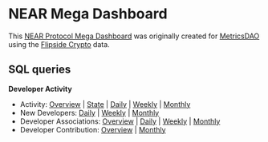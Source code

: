 # NEAR Mega Dashboard
This [NEAR Protocol Mega Dashboard](https://alitaslimi-near.streamlit.app) was originally created for [MetricsDAO](https://metricsdao.xyz) using the [Flipside Crypto](https://flipsidecrypto.xyz) data.

## SQL queries
**Developer Activity**
- Activity: [Overview](https://next.flipsidecrypto.xyz/edit/queries/785522fc-11fd-4653-ba4c-59d97de43fac) | [State](https://next.flipsidecrypto.xyz/edit/queries/b4561434-a051-417d-9191-46dbcb6952e6) | [Daily](https://next.flipsidecrypto.xyz/edit/queries/cee2f6fc-cb23-4c3e-b0a3-b9513c3f51ae) | [Weekly](https://next.flipsidecrypto.xyz/edit/queries/1cd7ee81-f6c2-4f55-93e9-441de0dd74e2) | [Monthly](https://next.flipsidecrypto.xyz/edit/queries/f6ebee22-5bd8-45ee-ab54-dc6b5b5cfe16)
- New Developers: [Daily](https://next.flipsidecrypto.xyz/edit/queries/64a24714-c19f-4129-9122-c0dcaaf579cd) | [Weekly](https://next.flipsidecrypto.xyz/edit/queries/9676f2a5-7b64-4f1d-8f7d-e1f80045451a) | [Monthly](https://next.flipsidecrypto.xyz/edit/queries/7104e52b-cd6a-449d-8b7d-f35ed6691f92)
- Developer Associations: [Overview](https://next.flipsidecrypto.xyz/edit/queries/0c1e829f-af1a-4a1b-8678-83f26198a091) | [Daily](https://next.flipsidecrypto.xyz/edit/queries/52aa6f7f-bd6c-4412-996c-2d2f0b8d9a58) | [Weekly](https://next.flipsidecrypto.xyz/edit/queries/5ee7ec79-e65f-4b6b-bed6-2376a27ba3b0) | [Monthly](https://next.flipsidecrypto.xyz/edit/queries/77960b92-ea71-4d81-894d-69c5bf27b7f3)
- Developer Contribution: [Overview](https://next.flipsidecrypto.xyz/edit/queries/836fb799-c6e4-4b45-965c-2b52eed754f5) | [Monthly](https://next.flipsidecrypto.xyz/edit/queries/d5b2c0c8-3152-4383-805a-4ca9594ac7a6)
